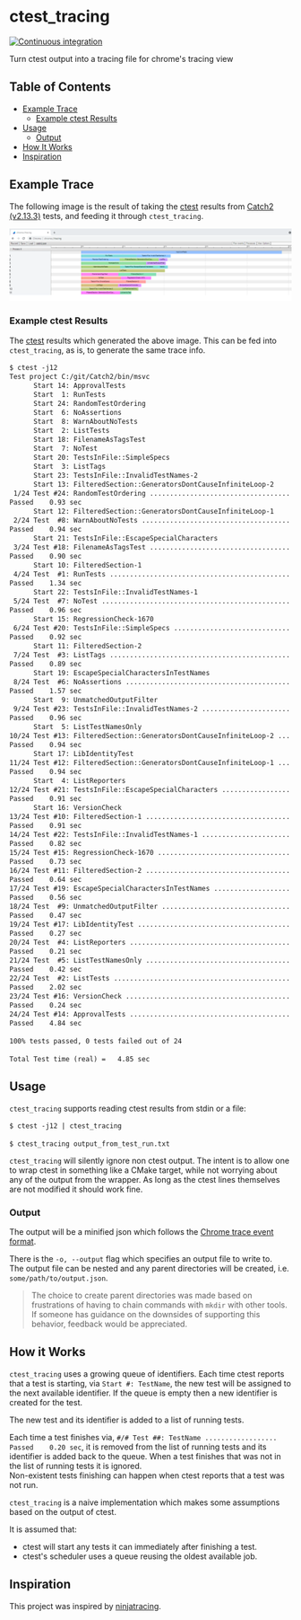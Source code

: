 # ctest_tracing
[![Continuous integration](https://github.com/speedyleion/ctest_tracing/actions/workflows/rust.yml/badge.svg?branch=main)](https://github.com/speedyleion/ctest_tracing/actions/workflows/rust.yml)

Turn ctest output into a tracing file for chrome's tracing view
## Table of Contents
* [Example Trace](#example-trace)
    - [Example ctest Results](#example-ctest-results)
* [Usage](#usage)
    - [Output](#output)
* [How It Works](#how-it-works)
* [Inspiration](#inspiration)

## Example Trace

The following image is the result of taking the 
[ctest](https://cmake.org/cmake/help/latest/manual/ctest.1.html) results from 
[Catch2 (v2.13.3)](https://github.com/catchorg/Catch2) tests, and feeding it 
through `ctest_tracing`.

![Catch2 Test Tracing](doc/assets/catch2_tests.png)

### Example ctest Results

The [ctest](https://cmake.org/cmake/help/latest/manual/ctest.1.html) results 
which generated the above image.  This can be fed into `ctest_tracing`, as is, 
to generate the same trace info.

    $ ctest -j12
    Test project C:/git/Catch2/bin/msvc
          Start 14: ApprovalTests
          Start  1: RunTests
          Start 24: RandomTestOrdering
          Start  6: NoAssertions
          Start  8: WarnAboutNoTests
          Start  2: ListTests
          Start 18: FilenameAsTagsTest
          Start  7: NoTest
          Start 20: TestsInFile::SimpleSpecs
          Start  3: ListTags
          Start 23: TestsInFile::InvalidTestNames-2
          Start 13: FilteredSection::GeneratorsDontCauseInfiniteLoop-2
     1/24 Test #24: RandomTestOrdering ...................................   Passed    0.93 sec
          Start 12: FilteredSection::GeneratorsDontCauseInfiniteLoop-1
     2/24 Test  #8: WarnAboutNoTests .....................................   Passed    0.94 sec
          Start 21: TestsInFile::EscapeSpecialCharacters
     3/24 Test #18: FilenameAsTagsTest ...................................   Passed    0.90 sec
          Start 10: FilteredSection-1
     4/24 Test  #1: RunTests .............................................   Passed    1.34 sec
          Start 22: TestsInFile::InvalidTestNames-1
     5/24 Test  #7: NoTest ...............................................   Passed    0.96 sec
          Start 15: RegressionCheck-1670
     6/24 Test #20: TestsInFile::SimpleSpecs .............................   Passed    0.92 sec
          Start 11: FilteredSection-2
     7/24 Test  #3: ListTags .............................................   Passed    0.89 sec
          Start 19: EscapeSpecialCharactersInTestNames
     8/24 Test  #6: NoAssertions .........................................   Passed    1.57 sec
          Start  9: UnmatchedOutputFilter
     9/24 Test #23: TestsInFile::InvalidTestNames-2 ......................   Passed    0.96 sec
          Start  5: ListTestNamesOnly
    10/24 Test #13: FilteredSection::GeneratorsDontCauseInfiniteLoop-2 ...   Passed    0.94 sec
          Start 17: LibIdentityTest
    11/24 Test #12: FilteredSection::GeneratorsDontCauseInfiniteLoop-1 ...   Passed    0.94 sec
          Start  4: ListReporters
    12/24 Test #21: TestsInFile::EscapeSpecialCharacters .................   Passed    0.91 sec
          Start 16: VersionCheck
    13/24 Test #10: FilteredSection-1 ....................................   Passed    0.91 sec
    14/24 Test #22: TestsInFile::InvalidTestNames-1 ......................   Passed    0.82 sec
    15/24 Test #15: RegressionCheck-1670 .................................   Passed    0.73 sec
    16/24 Test #11: FilteredSection-2 ....................................   Passed    0.64 sec
    17/24 Test #19: EscapeSpecialCharactersInTestNames ...................   Passed    0.56 sec
    18/24 Test  #9: UnmatchedOutputFilter ................................   Passed    0.47 sec
    19/24 Test #17: LibIdentityTest ......................................   Passed    0.27 sec
    20/24 Test  #4: ListReporters ........................................   Passed    0.21 sec
    21/24 Test  #5: ListTestNamesOnly ....................................   Passed    0.42 sec
    22/24 Test  #2: ListTests ............................................   Passed    2.02 sec
    23/24 Test #16: VersionCheck .........................................   Passed    0.24 sec
    24/24 Test #14: ApprovalTests ........................................   Passed    4.84 sec
    
    100% tests passed, 0 tests failed out of 24
    
    Total Test time (real) =   4.85 sec

## Usage

`ctest_tracing` supports reading ctest results from stdin or a file:

    $ ctest -j12 | ctest_tracing 
    
    $ ctest_tracing output_from_test_run.txt
    
`ctest_tracing` will silently ignore non ctest output. The intent is to allow 
one to wrap ctest in something like a CMake target, while not worrying about
any of the output from the wrapper.  As long as the ctest lines themselves are
not modified it should work fine.

### Output

The output will be a minified json which follows the 
[Chrome trace event format](https://docs.google.com/document/d/1CvAClvFfyA5R-PhYUmn5OOQtYMH4h6I0nSsKchNAySU/preview).

There is the `-o, --output` flag which specifies an output file to write to.  
The output file can be nested and any parent directories will be created, 
i.e. `some/path/to/output.json`.  
> The choice to create parent directories was made based on frustrations of
> having to chain commands with `mkdir` with other tools.  
> If someone has guidance on the downsides of supporting this behavior, 
> feedback would be appreciated.
    
## How it Works

`ctest_tracing` uses a growing queue of identifiers.  Each time ctest 
reports that a test is starting, via `Start #: TestName`, the new test will be 
assigned to the next available identifier.  If the queue is empty then a 
new identifier is created for the test. 

The new test and its identifier is added to a list of running tests.

Each time a test finishes via, 
`#/# Test ##: TestName ..................  Passed    0.20 sec`, it is removed 
from the list of running tests and its identifier is added back to the queue.
When a test finishes that was not in the list of running tests it is ignored.  
Non-existent tests finishing can happen when ctest reports that a test was not 
run.

`ctest_tracing` is a naive implementation which makes some assumptions based on
the output of ctest.  

It is assumed that:

- ctest will start any tests it can immediately after finishing a test.
- ctest's scheduler uses a queue reusing the oldest available job.

## Inspiration

This project was inspired by 
[ninjatracing](https://github.com/nico/ninjatracing). 